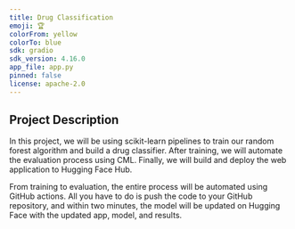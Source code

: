 ```yaml
---
title: Drug Classification
emoji: 🏆
colorFrom: yellow
colorTo: blue
sdk: gradio
sdk_version: 4.16.0
app_file: app.py
pinned: false
license: apache-2.0
---
```



## Project Description
In this project, we will be using scikit-learn pipelines to train our random forest algorithm and build a drug classifier. After training, we will automate the evaluation process using CML. Finally, we will build and deploy the web application to Hugging Face Hub. 

From training to evaluation, the entire process will be automated using GitHub actions. All you have to do is push the code to your GitHub repository, and within two minutes, the model will be updated on Hugging Face with the updated app, model, and results.